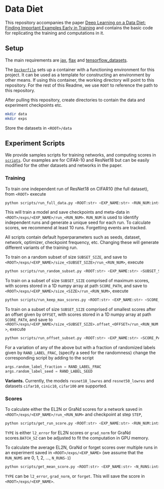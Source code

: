 # Data Diet

This repository accompanies the paper [Deep Learning on a Data Diet: Finding Important Examples Early in Training](TODO) and contains the basic code for replicating the training and computations in it.



## Setup

The main requirements are [jax](https://github.com/google/jax), [flax](https://github.com/google/flax) and [tensorflow_datasets](https://www.tensorflow.org/datasets).

The [`Dockerfile`](Dockerfile) sets up a container with a functioning environment for this project. It can be used as a template for constructing an environment by other means. If using this container, the working directory will point to this repository. For the rest of this Readme, we use `ROOT` to reference the path to this repository.

After pulling this repository, create directories to contain the data and experiment checkpoints etc.

```sh
mkdir data
mkdir exps
```

Store the datasets in `<ROOT>/data`



## Experiment Scripts

We provide samples scripts for training networks, and computing scores in [`scripts`](scripts). Our examples are for CIFAR-10 and ResNet18 but can be easily modified for the other datasets and networks in the paper.



### Training

To train one independent run of ResNet18 on CIFAR10 (the full dataset), from `<ROOT>` execute

```sh
python scripts/run_full_data.py <ROOT:str> <EXP_NAME:str> <RUN_NUM:int>
```

This will train a model and save checkpoints and meta-data in `<ROOT>/exps/<EXP_NAME>/run_<RUN_NUM>`. `RUN_NUM` is used to identify independent runs and generate a unique seed for each run. To calculate scores, we recommend at least 10 runs. Forgetting events are tracked.

All scripts contain default hyperparameters such as seeds, dataset, network, optimizer, checkpoint frequency, etc. Changing these will generate different variants of the training run.

To train on a random subset of size `SUBSET_SIZE`, and save to `<ROOT>/exps/<EXP_NAME>/size_<SUBSET_SIZE>/run_<RUN_NUM>`, execute

```sh
python scripts/run_random_subset.py <ROOT:str> <EXP_NAME:str> <SUBSET_SIZE:int> <RUN_NUM:int>
```

To train on a subset of size `SUBSET_SIZE` comprised of maximum scores, with scores stored in a 1D numpy array at path `SCORE_PATH`, and save to  `<ROOT>/exps/<EXP_NAME>/size_<SIZE>/run_<RUN_NUM>`, execute

```sh
python scripts/run_keep_max_scores.py <ROOT:str> <EXP_NAME:str> <SCORE_PATH:str> <SUBSET_SIZE:int> <RUN_NUM:int>
```

To train on a subset of size `SUBSET_SIZE` comprised of smallest scores after an offset given by `OFFSET`, with scores stored in a 1D numpy array at path `SCORE_PATH`, and save to  `<ROOT>/exps/<EXP_NAME>/size_<SUBSET_SIZE>.offset_<OFFSET>/run_<RUN_NUM>`, execute

```sh
python scripts/run_offset_subset.py <ROOT:str> <EXP_NAME:str> <SCORE_PATH:str> <SUBSET_SIZE:int> <OFFSET:int> <RUN_NUM:int>
```

For a variation of any of the above but with a fraction of randomized labels given by `RAND_LABEL_FRAC`, (specify a seed for the randomness) change the corresponding script by adding to the script

```python
args.random_label_fraction = RAND_LABEL_FRAC
args.random_label_seed = RAND_LABEL_SEED
```



**Variants.**  Currently, the models `resnet18_lowres` and `resnet50_lowres` and datasets `cifar10`, `cinic10`, `cifar100` are supported.



### Scores

To calculate either the EL2N or GraNd scores for a network saved in `<ROOT>/exps/<EXP_NAME>/run_<RUN_NUM>` and checkpoint at step `STEP`,

```sh
python scripts/get_run_score.py <ROOT:str> <EXP_NAME:str> <RUN_NUM:int> <STEP:int> <BATCH_SZ:int> <TYPE:str>
```

`TYPE` is either `l2_error` for EL2N scores or `grad_norm` for GraNd scores.`BATCH_SZ` can be adjusted to fit the computation in GPU memory.

To calculate the average EL2N, GraNd or forget scores over multiple runs in an experiment saved in `<ROOT>/exps/<EXP_NAME>` (we assume that the `RUN_NUMS` are 0, 1, 2, ..., `N_RUNS-1`)

```sh
python scripts/get_mean_score.py <ROOT:str> <EXP_NAME:str> <N_RUNS:int> <STEP:int> <TYPE:str>
```

`TYPE` can be `l2_error`, `grad_norm`, or `forget`. This will save the score in `<ROOT>/exps/<EXP_NAME>`. 
